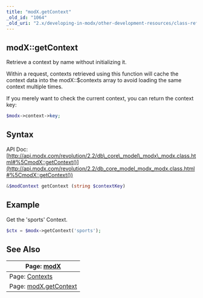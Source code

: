 ```yaml
---
title: "modX.getContext"
_old_id: "1064"
_old_uri: "2.x/developing-in-modx/other-development-resources/class-reference/modx/modx.getcontext"
---
```


## modX::getContext

Retrieve a context by name without initializing it.

Within a request, contexts retrieved using this function will cache the context data into the modX::$contexts array to avoid loading the same context multiple times.

If you merely want to check the current context, you can return the context key:

``` php
$modx->context->key;
```

## Syntax

API Doc: [http://api.modx.com/revolution/2.2/db\_core\_model\_modx\_modx.class.html#%5CmodX::getContext()](http://api.modx.com/revolution/2.2/db_core_model_modx_modx.class.html#%5CmodX::getContext())

``` php
&$modContext getContext (string $contextKey)
```

## Example

Get the 'sports' Context.

``` php
$ctx = $modx->getContext('sports');
```

## See Also

| Page: [modX](extending-modx/core-model/modx) |
|---------------------------------------------------------------------------------------------------|
| Page: [Contexts](building-sites/contexts) |
| Page: [modX.getContext](extending-modx/modx-class/reference/modx.getcontext) |
